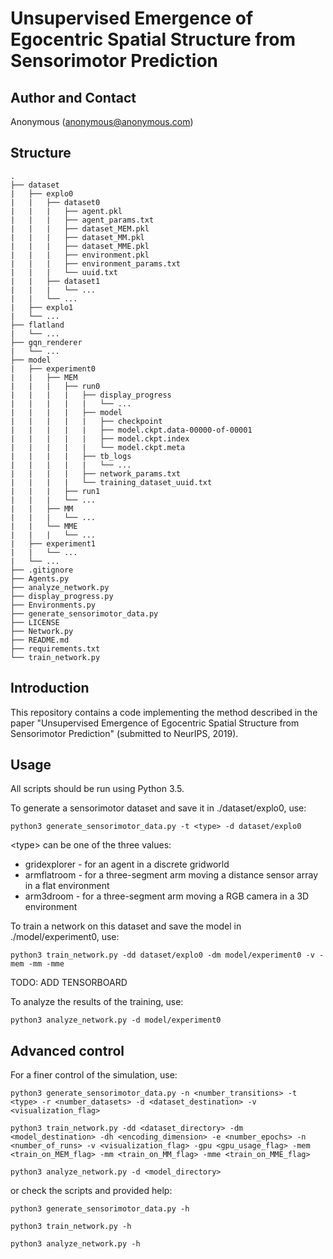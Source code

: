 # Unsupervised Emergence of Egocentric Spatial Structure from Sensorimotor Prediction

## Author and Contact
Anonymous (anonymous@anonymous.com)

## Structure
```
.
├── dataset
|   ├── explo0
|   |   ├── dataset0
|   |   |   ├── agent.pkl
|   |   |   ├── agent_params.txt
|   |   |   ├── dataset_MEM.pkl
|   |   |   ├── dataset_MM.pkl
|   |   |   ├── dataset_MME.pkl
|   |   |   ├── environment.pkl
|   |   |   ├── environment_params.txt
|   |   |   └── uuid.txt
|   |   ├── dataset1
|   |   |   └── ...
|   |   └── ...
|   ├── explo1
|   └── ...
├── flatland
|   └── ...
├── gqn_renderer
|   └── ...
├── model
|   ├── experiment0
|   |   ├── MEM
|   |   |   ├── run0
|   |   |   |   ├── display_progress
|   |   |   |   |   └── ...
|   |   |   |   ├── model
|   |   |   |   |   ├── checkpoint
|   |   |   |   |   ├── model.ckpt.data-00000-of-00001
|   |   |   |   |   ├── model.ckpt.index
|   |   |   |   |   └── model.ckpt.meta
|   |   |   |   ├── tb_logs
|   |   |   |   |   └── ...
|   |   |   |   ├── network_params.txt
|   |   |   |   └── training_dataset_uuid.txt
|   |   |   ├── run1
|   |   |   └── ...
|   |   ├── MM
|   |   |   └── ...
|   |   └── MME
|   |   |   └── ...
|   ├── experiment1
|   |   └── ...
|   └── ...
├── .gitignore
├── Agents.py
├── analyze_network.py
├── display_progress.py
├── Environments.py
├── generate_sensorimotor_data.py
├── LICENSE
├── Network.py
├── README.md
├── requirements.txt
└── train_network.py
```


## Introduction

This repository contains a code implementing the method described in the paper
"Unsupervised Emergence of Egocentric Spatial Structure from Sensorimotor
Prediction" (submitted to NeurIPS, 2019).


## Usage

All scripts should be run using Python 3.5.


To generate a sensorimotor dataset and save it in ./dataset/explo0, use:
```
python3 generate_sensorimotor_data.py -t <type> -d dataset/explo0
```
\<type\> can be one of the three values:

* gridexplorer - for an agent in a discrete gridworld
* armflatroom - for a three-segment arm moving a distance sensor array in a flat environment 
* arm3droom - for a three-segment arm moving a RGB camera in a 3D environment


To train a network on this dataset and save the model in ./model/experiment0, use:
```
python3 train_network.py -dd dataset/explo0 -dm model/experiment0 -v -mem -mm -mme
```
TODO: ADD TENSORBOARD

To analyze the results of the training, use:
```
python3 analyze_network.py -d model/experiment0
```


## Advanced control

For a finer control of the simulation, use:
```
python3 generate_sensorimotor_data.py -n <number_transitions> -t <type> -r <number_datasets> -d <dataset_destination> -v <visualization_flag>

python3 train_network.py -dd <dataset_directory> -dm <model_destination> -dh <encoding_dimension> -e <number_epochs> -n <number_of_runs> -v <visualization_flag> -gpu <gpu_usage_flag> -mem <train_on_MEM_flag> -mm <train_on_MM_flag> -mme <train_on_MME_flag>

python3 analyze_network.py -d <model_directory>
```
or check the scripts and provided help:
```
python3 generate_sensorimotor_data.py -h

python3 train_network.py -h

python3 analyze_network.py -h
```